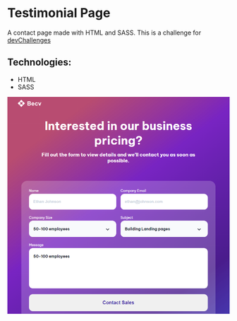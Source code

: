 # Testimonial Page

A contact page made with HTML and SASS. This is a challenge for [devChallenges](https://devchallenges.io/)

## Technologies:

* HTML
* SASS



![Screenshot](https://github.com/nacho1520/contact-page/blob/main/public/screen-shot.png)